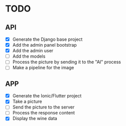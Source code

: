 # TODO

## API

- [x] Generate the Django base project
- [x] Add the admin panel bootstrap
- [x] Add the admin user
- [ ] Add the models
- [ ] Process the picture by sending it to the "AI" process
- [ ] Make a pipeline for the image

## APP

- [x] Generate the Ionic/Flutter project
- [x] Take a picture
- [ ] Send the picture to the server
- [ ] Process the response content
- [x] Display the wine data
